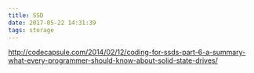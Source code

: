 ```yaml
---
title: SSD
date: 2017-05-22 14:31:39
tags: storage
---
```


http://codecapsule.com/2014/02/12/coding-for-ssds-part-6-a-summary-what-every-programmer-should-know-about-solid-state-drives/
